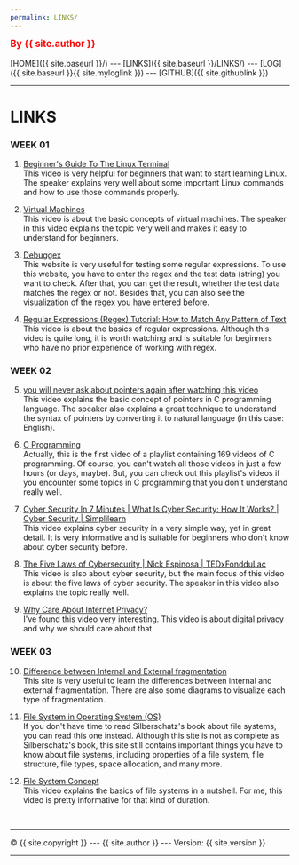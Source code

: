 ```yaml
---
permalink: LINKS/
---
```

<span style="color:red; font-weight:bold; font-size:larger;">By {{ site.author }}</span>
<br><br>
[HOME]({{ site.baseurl }}/) ---
[LINKS]({{ site.baseurl }}/LINKS/) ---
[LOG]({{ site.baseurl }}{{ site.myloglink }}) ---
[GITHUB]({{ site.githublink }})
<br>
<hr>

# LINKS

### WEEK 01
1. [Beginner's Guide To The Linux Terminal](https://www.youtube.com/watch?v=s3ii48qYBxA)<br>
This video is very helpful for beginners that want to start learning Linux. The speaker explains very well about some important Linux commands and how to use those commands properly.

2. [Virtual Machines](https://www.youtube.com/watch?v=daDbY2iDmU0&list=PLBlnK6fEyqRiVhbXDGLXDk_OQAeuVcp2O&index=14)<br>
This video is about the basic concepts of virtual machines. The speaker in this video explains the topic very well and makes it easy to understand for beginners.

3. [Debuggex](https://www.debuggex.com/)<br>
This website is very useful for testing some regular expressions. To use this website, you have to enter the regex and the test data (string) you want to check. After that, you can get the result, whether the test data matches the regex or not. Besides that, you can also see the visualization of the regex you have entered before.

4. [Regular Expressions (Regex) Tutorial: How to Match Any Pattern of Text](https://www.youtube.com/watch?v=sa-TUpSx1JA)<br>
This video is about the basics of regular expressions. Although this video is quite long, it is worth watching and is suitable for beginners who have no prior experience of working with regex.

### WEEK 02
5. [you will never ask about pointers again after watching this video](https://www.youtube.com/watch?v=2ybLD6_2gKM)<br>
This video explains the basic concept of pointers in C programming language. The speaker also explains a great technique to understand the syntax of pointers by converting it to natural language (in this case: English).

6. [C Programming](https://www.youtube.com/watch?v=rLf3jnHxSmU&list=PLBlnK6fEyqRggZZgYpPMUxdY1CYkZtARR)<br>
Actually, this is the first video of a playlist containing 169 videos of C programming. Of course, you can't watch all those videos in just a few hours (or days, maybe). But, you can check out this playlist's videos if you encounter some topics in C programming that you don't understand really well.

7. [Cyber Security In 7 Minutes | What Is Cyber Security: How It Works? | Cyber Security | Simplilearn](https://www.youtube.com/watch?v=inWWhr5tnEA)<br>
This video explains cyber security in a very simple way, yet in great detail. It is very informative and is suitable for beginners who don't know about cyber security before.

8. [The Five Laws of Cybersecurity | Nick Espinosa | TEDxFondduLac](https://www.youtube.com/watch?v=_nVq7f26-Uo)<br>
This video is also about cyber security, but the main focus of this video is about the five laws of cyber security. The speaker in this video also explains the topic really well.

9. [Why Care About Internet Privacy?](https://www.youtube.com/watch?v=85mu9PLWCuI)<br>
I've found this video very interesting. This video is about digital privacy and why we should care about that.

### WEEK 03
10. [Difference between Internal and External fragmentation](https://www.geeksforgeeks.org/difference-between-internal-and-external-fragmentation/)<br>
This site is very useful to learn the differences between internal and external fragmentation. There are also some diagrams to visualize each type of fragmentation.

11. [File System in Operating System (OS)](https://www.scaler.com/topics/file-systems-in-os/)<br>
If you don't have time to read Silberschatz's book about file systems, you can read this one instead. Although this site is not as complete as Silberschatz's book, this site still contains important things you have to know about file systems, including properties of a file system, file structure, file types, space allocation, and many more.

12. [File System Concept](https://www.youtube.com/watch?v=mzUyMy7Ihk0)<br>
This video explains the basics of file systems in a nutshell. For me, this video is pretty informative for that kind of duration.

<br>
<hr>
&copy; {{ site.copyright  }} --- {{ site.author  }} --- Version: {{ site.version }}
<hr>
<br>
